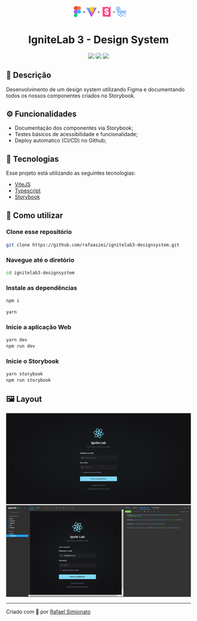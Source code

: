 <p align='center'><img width='150' src="./.github/logo.png"/></p>
<h1 align='center'>IgniteLab 3 - Design System</h1>
<p align='center'>
<img src="https://img.shields.io/github/repo-size/rafaasimi/ignitelab3-designsystem?color=81D8F7">
<img src="https://img.shields.io/github/languages/count/rafaasimi/ignitelab3-designsystem?color=81D8F7">
<img src="https://img.shields.io/github/last-commit/rafaasimi/ignitelab3-designsystem?color=81D8F7">
</p>

## 🔖 Descrição
<p>Desenvolvimento de um design system utilizando Figma e documentando todos os nossos componentes criados no Storybook.<p>

## ⚙️ Funcionalidades
- Documentação dos componentes via Storybook;
- Testes básicos de acessibilidade e funcionalidade;
- Deploy automatico (CI/CD) no Github;


## 🚀 Tecnologias
Esse projeto está utilizando as seguintes tecnologias:

- [ViteJS](https://vitejs.dev/)
- [Typescript](https://www.typescriptlang.org/)
- [Storybook](https://storybook.js.org/)


## 🎲 Como utilizar
### Clone esse repositório
```bash
git clone https://github.com/rafaasimi/ignitelab3-designsystem.git
```
### Navegue até o diretório
```bash
cd ignitelab3-designsystem
```
### Instale as dependências
```bash
npm i
```
```bash
yarn
```
### Inicie a aplicação Web
```bash
yarn dev
npm run dev
```
### Inicie o Storybook
```bash
yarn storybook
npm run storybook
```


## 🖼️ Layout
<img src=".github/aplicacao.png">
<img src=".github/storybook.png">

---
<p>Criado com 💙 por <a href='https://github.com/rafaasimi/' target='_blank'>Rafael Simionato</a></p>

